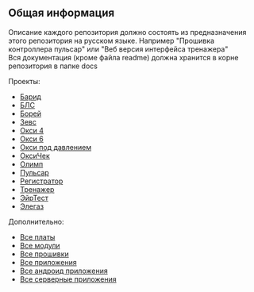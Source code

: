 ## Общая информация
Описание каждого репозитория должно состоять из предназначения этого репозитория на русском языке. Например "Прошивка контроллера пульсар" или "Веб версия интерфейса тренажера" \
Вся документация (кроме файла readme) должна хранится в корне репозитория в папке docs

Проекты:
- [Барид](https://github.com/search?q=topic%3Abarid+org%3ALLCSecondBreath&type=Repositories)
- [БЛС](https://github.com/search?q=topic%3Abls+org%3ALLCSecondBreath&type=Repositories)
- [Борей](https://github.com/search?q=topic%3Aborey+org%3ALLCSecondBreath&type=Repositories)
- [Зевс](https://github.com/search?q=topic%3Azeus+org%3ALLCSecondBreath&type=Repositories)
- [Окси 4](https://github.com/search?q=topic%3Aoxy4+org%3ALLCSecondBreath&type=Repositories)
- [Окси 6](https://github.com/search?q=topic%3Aoxy6+org%3ALLCSecondBreath&type=Repositories)
- [Окси под давлением](https://github.com/search?q=topic%3Aoxypress+org%3ALLCSecondBreath&type=Repositories)
- [ОксиЧек](https://github.com/search?q=topic%3Aoxycheck+org%3ALLCSecondBreath&type=Repositories)
- [Олимп](https://github.com/search?q=topic%3Aolymp+org%3ALLCSecondBreath&type=Repositories)
- [Пульсар](https://github.com/search?q=topic%3Apulsar+org%3ALLCSecondBreath&type=Repositories)
- [Регистратор](https://github.com/search?q=topic%3Aregistrator+org%3ALLCSecondBreath&type=Repositories)
- [Тренажер](https://github.com/search?q=topic%3Acoach+org%3ALLCSecondBreath+fork%3Atrue&type=repositories)
- [ЭйрТест](https://github.com/search?q=topic%3Aairtest+org%3ALLCSecondBreath&type=Repositories)
- [Элегаз](https://github.com/search?q=topic%3Aelegas+org%3ALLCSecondBreath&type=Repositories)

Дополнительно:
- [Все платы](https://github.com/search?q=topic%3Aboards+org%3ALLCSecondBreath&type=Repositories)
- [Все модули](https://github.com/search?q=topic%3Amodule+org%3ALLCSecondBreath&type=Repositories)
- [Все прошивки](https://github.com/search?q=topic%3Afirmware+org%3ALLCSecondBreath&type=Repositories)
- [Все приложения](https://github.com/search?q=topic%3Aapp+org%3ALLCSecondBreath&type=Repositories)
- [Все андроид приложения](https://github.com/search?q=topic%3Aandroid+org%3ALLCSecondBreath&type=Repositories)
- [Все серверные приложения](https://github.com/search?q=topic%3Aserver+org%3ALLCSecondBreath&type=Repositories)
